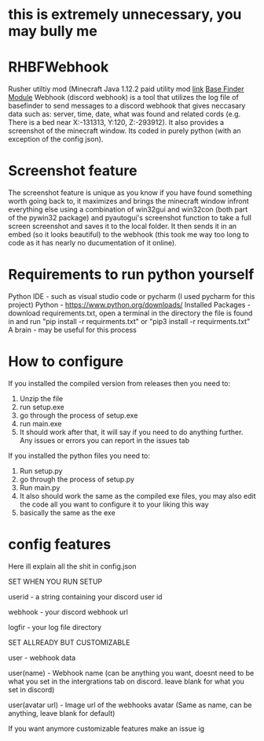 # this is extremely unnecessary, you may bully me

# RHBFWebhook
Rusher utiltiy mod (Minecraft Java 1.12.2 paid utility mod [link](https://rusherhack.org/) [Base Finder Module](https://rusherhack.org/features/basefinder.html)  Webhook (discord webhook) is a tool that utilizes the log file of basefinder to send messages to a discord webhook that 
gives neccasary data such as: server, time, date, what was found and related cords (e.g. There is a bed near X:-131313, Y:120, Z:-293912).
It also provides a screenshot of the minecraft window. Its coded in purely python (with an exception of the config json).

# Screenshot feature
The screenshot feature is unique as you know if you have found something worth going back to, it maximizes and brings the minecraft window infront everything else using a combination of win32gui and win32con (both part of the pywin32 package) and pyautogui's screenshot function to take a full screen screenshot and saves it to the local folder. It then sends it in an embed (so it looks beautiful) to the webhook (this took me way too long to code as it has nearly no ducumentation of it online).

# Requirements to run python yourself
Python IDE - such as visual studio code or pycharm (I used pycharm for this project)
Python - https://www.python.org/downloads/
Installed Packages - download requirements.txt, open a terminal in the directory the file is found in and run "pip install -r requirments.txt" or "pip3 install -r requirments.txt"
A brain - may be useful for this process

# How to configure
If you installed the compiled version from releases then you need to:
1. Unzip the file
2. run setup.exe
3. go through the process of setup.exe
4. run main.exe
5. It should work after that, it will say if you need to do anything further. Any issues or errors you can report in the issues tab

If you installed the python files you need to:
1. Run setup.py
2. go through the process of setup.py
3. Run main.py
4. It also should work the same as the compiled exe files, you may also edit the code all you want to configure it to your liking this way
5. basically the same as the exe

# config features
Here ill explain all the shit in config.json

SET WHEN YOU RUN SETUP

userid - a string containing your discord user id

webhook - your discord webhook url

logfir - your log file directory

SET ALLREADY BUT CUSTOMIZABLE

user - webhook data 

user(name) - Webhook name (can be anything you want, doesnt need to be what you set in the intergrations tab on discord. leave blank for what you set in discord)

user(avatar url) - Image url of the webhooks avatar (Same as name, can be anything, leave blank for default)

If you want anymore customizable features make an issue ig
